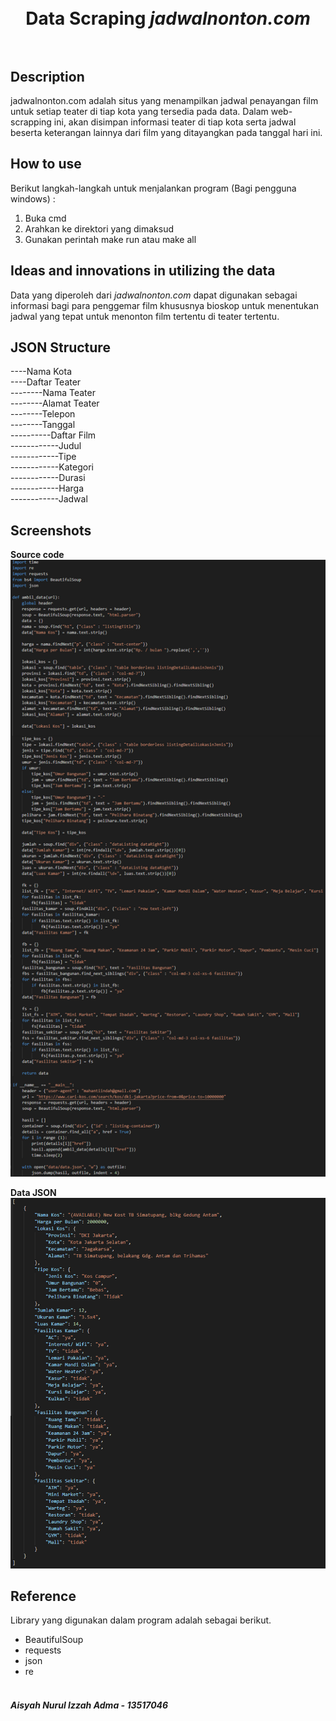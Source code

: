 <h1 align="center">
  <br>
  Data Scraping <i>jadwalnonton.com</i>
  <br>
  <br>
</h1>

## Description

jadwalnonton.com adalah situs yang menampilkan jadwal penayangan film untuk setiap teater di tiap kota yang tersedia pada data. Dalam web-scrapping ini, akan disimpan informasi teater di tiap kota serta jadwal beserta keterangan lainnya dari film yang ditayangkan pada tanggal hari ini.

## How to use

Berikut langkah-langkah untuk menjalankan program (Bagi pengguna windows) :
1. Buka cmd
2. Arahkan ke direktori yang dimaksud
3. Gunakan perintah make run atau make all

## Ideas and innovations in utilizing the data

Data yang diperoleh dari <i>jadwalnonton.com</i> dapat digunakan sebagai informasi bagi para penggemar film khususnya bioskop untuk menentukan jadwal yang tepat untuk menonton film tertentu di teater tertentu.

## JSON Structure

----Nama Kota <br>
----Daftar Teater <br>
--------Nama Teater <br>
--------Alamat Teater <br>
--------Telepon <br>
--------Tanggal <br>
----------Daftar Film <br>
------------Judul <br>
------------Tipe <br>
------------Kategori <br>
------------Durasi <br>
------------Harga <br>
------------Jadwal <br>

## Screenshots

<strong>Source code</strong>
<img src="https://github.com/mahantiindah/Seleksi-2019-Tugas-1/blob/master/screenshots/src.png" title="source code">

<strong>Data JSON</strong>
<img src="https://github.com/mahantiindah/Seleksi-2019-Tugas-1/blob/master/screenshots/data.png" title="data json">

## Reference

Library yang digunakan dalam program adalah sebagai berikut.
- BeautifulSoup
- requests
- json
- re

<h4>
  <br>
  <i>Aisyah Nurul Izzah Adma - 13517046</i>
  <br>
</h4>
